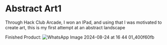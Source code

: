# Abstract Art1
Through Hack Club Arcade, I won an IPad, and using that I was motivated to create art, this is my first attempt at an abstract landscape

Finished Product:
![WhatsApp Image 2024-08-24 at 16 44 01_400f60fb](https://github.com/user-attachments/assets/af2a9f25-0018-4784-8e73-16662ba500f5)

